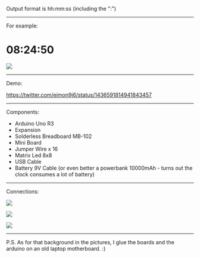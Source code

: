 Output format is hh:mm:ss (including the ":")

----------------------------------------------------------

For example: 

# 08:24:50

![](https://i.imgur.com/kpIQlcK.jpg)

---------------------------------------------------------

Demo:

https://twitter.com/eimon9j6/status/1436591814941843457

----------------------------------------------------------

Components:

* Arduino Uno R3
* Expansion
* Solderless Breadboard MB-102
* Mini Board
* Jumper Wire x 16
* Matrix Led 8x8
* USB Cable
* Battery 9V Cable  (or even better a powerbank 10000mAh  - turns out the clock consumes a lot of battery)


-----------------------------------------------------------

Connections:

![](https://i.imgur.com/0s5TMFr.jpg)

![](https://i.imgur.com/3EurCtA.png)

![](https://i.imgur.com/PrMRWdn.png)

-----------------------------------------------------------

P.S. As for that background in the pictures, I glue the boards and the arduino on an old laptop motherboard. :)
